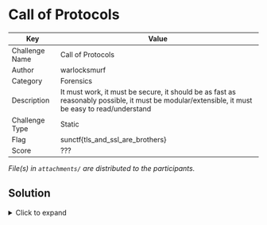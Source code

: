 # Call of Protocols

| Key            | Value                                                             |
|----------------|-------------------------------------------------------------------|
| Challenge Name | Call of Protocols                                                 |
| Author         | warlocksmurf                                                      |
| Category       | Forensics                                                         |
| Description    | It must work, it must be secure, it should be as fast as reasonably possible, it must be modular/extensible, it must be easy to read/understand      |
| Challenge Type | Static                                                            |
| Flag           | sunctf{tls_and_ssl_are_brothers}                                  |
| Score          | ???                                                               |

*File(s) in `attachments/` are distributed to the participants.*

## Solution

<details>
<summary>Click to expand</summary>

1) Extract HTTP objects for a sslkey log file and a PCAP file

![sol1](/call-of-protocols/docs/sol1.png)

2) Use the sslkey log file to decrypt the TLS packets in the other PCAP file

![sol2](/call-of-protocols/docs/sol2.png)

</details>
